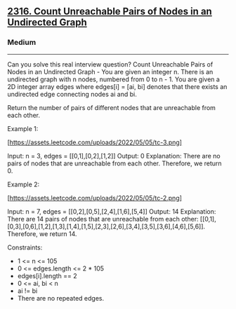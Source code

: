<h2><a href="https://leetcode.com/problems/count-unreachable-pairs-of-nodes-in-an-undirected-graph/">2316. Count Unreachable Pairs of Nodes in an Undirected Graph</a></h2><h3>Medium</h3><hr>Can you solve this real interview question? Count Unreachable Pairs of Nodes in an Undirected Graph - You are given an integer n. There is an undirected graph with n nodes, numbered from 0 to n - 1. You are given a 2D integer array edges where edges[i] = [ai, bi] denotes that there exists an undirected edge connecting nodes ai and bi.

Return the number of pairs of different nodes that are unreachable from each other.

Example 1:

[https://assets.leetcode.com/uploads/2022/05/05/tc-3.png]

Input: n = 3, edges = [[0,1],[0,2],[1,2]]
Output: 0
Explanation: There are no pairs of nodes that are unreachable from each other. Therefore, we return 0.

Example 2:

[https://assets.leetcode.com/uploads/2022/05/05/tc-2.png]

Input: n = 7, edges = [[0,2],[0,5],[2,4],[1,6],[5,4]]
Output: 14
Explanation: There are 14 pairs of nodes that are unreachable from each other:
[[0,1],[0,3],[0,6],[1,2],[1,3],[1,4],[1,5],[2,3],[2,6],[3,4],[3,5],[3,6],[4,6],[5,6]].
Therefore, we return 14.

Constraints:

- 1 <= n <= 105
- 0 <= edges.length <= 2 \* 105
- edges[i].length == 2
- 0 <= ai, bi < n
- ai != bi
- There are no repeated edges.
